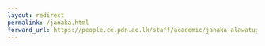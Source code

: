 ```yaml
---
layout: redirect
permalink: /janaka.html
forward_url: https://people.ce.pdn.ac.lk/staff/academic/janaka-alawatugoda/
---
```

